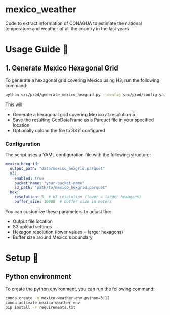 # mexico_weather
Code to extract information of CONAGUA to estimate the national temperature and weather of all the country in the last years

# Usage Guide :rocket:

## 1. Generate Mexico Hexagonal Grid

To generate a hexagonal grid covering Mexico using H3, run the following command:

```bash
python src/prod/generate_mexico_hexgrid.py --config src/prod/config.yaml
```

This will:
- Generate a hexagonal grid covering Mexico at resolution 5
- Save the resulting GeoDataFrame as a Parquet file in your specified location
- Optionally upload the file to S3 if configured

### Configuration

The script uses a YAML configuration file with the following structure:

```yaml
mexico_hexgrid:
  output_path: "data/mexico_hexgrid.parquet"
  s3:
    enabled: true
    bucket_name: "your-bucket-name"
    s3_path: "path/to/mexico_hexgrid.parquet"
  hex:
    resolution: 5  # H3 resolution (lower = larger hexagons)
    buffer_size: 10000  # buffer size in meters
```

You can customize these parameters to adjust the:
- Output file location
- S3 upload settings
- Hexagon resolution (lower values = larger hexagons)
- Buffer size around Mexico's boundary

# Setup :hammer:
## Python environment
To create the python environment, you can run the following command:

```bash
conda create -n mexico-weather-env python=3.12
conda activate mexico-weather-env
pip install -r requirements.txt
```
